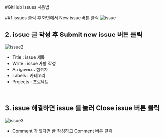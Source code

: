 #GitHub issues 사용법 

##1.issues 클릭 후 화면에서 New issue 버튼 클릭
![issue](https://user-images.githubusercontent.com/54580802/208859054-a895d117-1d44-41be-98ce-552d99438d23.png)
<br/>

## 2. issue 글 작성 후 Submit new issue 버튼 클릭
![issue2](https://user-images.githubusercontent.com/54580802/208859315-d5d0d173-73b6-4c1a-8867-528a5a5d2a47.png)

- Title : issue 제목
- Write : issue 사항 작성
- Arrignees : 참여자
- Labels : 카테고리
- Projects : 프로젝트 
<br/>

## 3. issue 해결하면 issue 를 눌러 Close issue 버튼 클릭
![issue3](https://user-images.githubusercontent.com/54580802/208863121-f338c1a9-2689-4bbd-abe4-1c63556c7542.png)
- Comment 가 있다면 글 작성하고 Comment 버튼 클릭